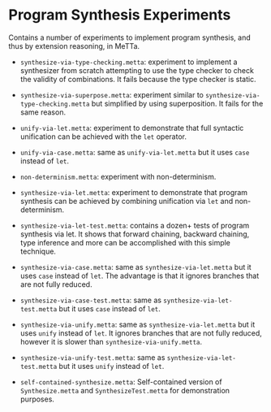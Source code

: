 # Program Synthesis Experiments

Contains a number of experiments to implement program synthesis, and
thus by extension reasoning, in MeTTa.

- `synthesize-via-type-checking.metta`: experiment to implement a
  synthesizer from scratch attempting to use the type checker to check
  the validity of combinations.  It fails because the type checker is
  static.

- `synthesize-via-superpose.metta`: experiment similar to
  `synthesize-via-type-checking.metta` but simplified by using
  superposition.  It fails for the same reason.

- `unify-via-let.metta`: experiment to demonstrate that full syntactic
  unification can be achieved with the `let` operator.

- `unify-via-case.metta`: same as `unify-via-let.metta` but it uses
  `case` instead of `let`.

- `non-determinism.metta`: experiment with non-determinism.

- `synthesize-via-let.metta`: experiment to demonstrate that program
  synthesis can be achieved by combining unification via `let` and
  non-determinism.

- `synthesize-via-let-test.metta`: contains a dozen+ tests of program
  synthesis via let.  It shows that forward chaining, backward
  chaining, type inference and more can be accomplished with this
  simple technique.

- `synthesize-via-case.metta`: same as `synthesize-via-let.metta` but
  it uses `case` instead of `let`.  The advantage is that it ignores
  branches that are not fully reduced.

- `synthesize-via-case-test.metta`: same as
  `synthesize-via-let-test.metta` but it uses `case` instead of `let`.

- `synthesize-via-unify.metta`: same as `synthesize-via-let.metta` but
  it uses `unify` instead of `let`.  It ignores branches that are not
  fully reduced, however it is slower than
  `synthesize-via-unify.metta`.

- `synthesize-via-unify-test.metta`: same as
  `synthesize-via-let-test.metta` but it uses `unify` instead of
  `let`.

- `self-contained-synthesize.metta`: Self-contained version of
  `Synthesize.metta` and `SynthesizeTest.metta` for demonstration
  purposes.
